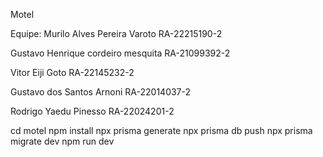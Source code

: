 Motel

Equipe:
Murilo Alves Pereira Varoto
RA-22215190-2

Gustavo Henrique cordeiro mesquita 
RA-21099392-2

Vitor Eiji Goto 
RA-22145232-2

Gustavo dos Santos Arnoni
RA-22014037-2

Rodrigo Yaedu Pinesso
RA-22024201-2

cd motel
npm install
npx prisma generate
npx prisma db push
npx prisma migrate dev
npm run dev